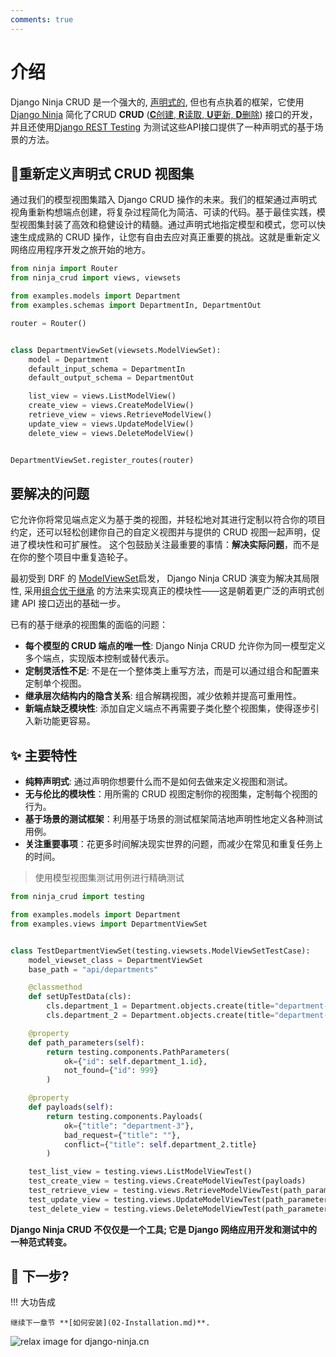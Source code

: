 ```yaml
---
comments: true
---
```

# 介绍
Django Ninja CRUD 是一个强大的, [声明式的](https://en.wikipedia.org/wiki/Declarative_programming), 但也有点执着的框架，它使用[Django Ninja](https://github.com/vitalik/django-ninja)
简化了CRUD **CRUD** ([**C**创建, **R**读取, **U**更新, **D**删除](https://en.wikipedia.org/wiki/Create,_read,_update_and_delete))
接口的开发，并且还使用[Django REST Testing](https://github.com/hbakri/django-rest-testing) 为测试这些API接口提供了一种声明式的基于场景的方法。

## 🍓重新定义声明式 CRUD 视图集  

通过我们的模型视图集踏入 Django CRUD 操作的未来。我们的框架通过声明式视角重新构想端点创建，将复杂过程简化为简洁、可读的代码。基于最佳实践，模型视图集封装了高效和稳健设计的精髓。通过声明式地指定模型和模式，您可以快速生成成熟的 CRUD 操作，让您有自由去应对真正重要的挑战。这就是重新定义网络应用程序开发之旅开始的地方。
```python
from ninja import Router
from ninja_crud import views, viewsets

from examples.models import Department
from examples.schemas import DepartmentIn, DepartmentOut

router = Router()


class DepartmentViewSet(viewsets.ModelViewSet):
    model = Department
    default_input_schema = DepartmentIn
    default_output_schema = DepartmentOut

    list_view = views.ListModelView()
    create_view = views.CreateModelView()
    retrieve_view = views.RetrieveModelView()
    update_view = views.UpdateModelView()
    delete_view = views.DeleteModelView()


DepartmentViewSet.register_routes(router)
```
## 要解决的问题
它允许你将常见端点定义为基于类的视图，并轻松地对其进行定制以符合你的项目约定，还可以轻松创建你自己的自定义视图并与提供的 CRUD 视图一起声明，促进了模块性和可扩展性。
这个包鼓励关注最重要的事情：**解决实际问题**，而不是在你的整个项目中重复造轮子。

最初受到 DRF 的 [ModelViewSet](https://www.django-rest-framework.org/api-guide/viewsets/#modelviewset)启发，
Django Ninja CRUD 演变为解决其局限性, 采用[组合优于继承](https://en.wikipedia.org/wiki/Composition_over_inheritance)
的方法来实现真正的模块性——这是朝着更广泛的声明式创建 API 接口迈出的基础一步。

已有的基于继承的视图集的面临的问题：

- **每个模型的 CRUD 端点的唯一性**: Django Ninja CRUD 允许你为同一模型定义多个端点，实现版本控制或替代表示。    
- **定制灵活性不足**: 不是在一个整体类上重写方法，而是可以通过组合和配置来定制单个视图。         
- **继承层次结构内的隐含关系**: 组合解耦视图，减少依赖并提高可重用性。       
- **新端点缺乏模块性**: 添加自定义端点不再需要子类化整个视图集，使得逐步引入新功能更容易。      

## ✨ 主要特性
- **纯粹声明式**: 通过声明你想要什么而不是如何去做来定义视图和测试。
- **无与伦比的模块性**：用所需的 CRUD 视图定制你的视图集，定制每个视图的行为。
- **基于场景的测试框架**：利用基于场景的测试框架简洁地声明性地定义各种测试用例。
- **关注重要事项**：花更多时间解决现实世界的问题，而减少在常见和重复任务上的时间。

> 使用模型视图集测试用例进行精确测试

```python
from ninja_crud import testing

from examples.models import Department
from examples.views import DepartmentViewSet


class TestDepartmentViewSet(testing.viewsets.ModelViewSetTestCase):
    model_viewset_class = DepartmentViewSet
    base_path = "api/departments"

    @classmethod
    def setUpTestData(cls):
        cls.department_1 = Department.objects.create(title="department-1")
        cls.department_2 = Department.objects.create(title="department-2")

    @property
    def path_parameters(self):
        return testing.components.PathParameters(
            ok={"id": self.department_1.id},
            not_found={"id": 999}
        )

    @property
    def payloads(self):
        return testing.components.Payloads(
            ok={"title": "department-3"},
            bad_request={"title": ""},
            conflict={"title": self.department_2.title}
        )

    test_list_view = testing.views.ListModelViewTest()
    test_create_view = testing.views.CreateModelViewTest(payloads)
    test_retrieve_view = testing.views.RetrieveModelViewTest(path_parameters)
    test_update_view = testing.views.UpdateModelViewTest(path_parameters, payloads)
    test_delete_view = testing.views.DeleteModelViewTest(path_parameters)

```

**Django Ninja CRUD 不仅仅是一个工具; 它是 Django 网络应用开发和测试中的一种范式转变。**



## 💬 下一步?


!!! 大功告成

    继续下一章节 **[如何安装](02-Installation.md)**.
<img style="object-fit: cover; object-position: 50% 50%;" alt="relax image for django-ninja.cn" loading="lazy" fetchpriority="auto" aria-hidden="true" draggable="false" src="https://picsum.photos/825/47.jpg">
